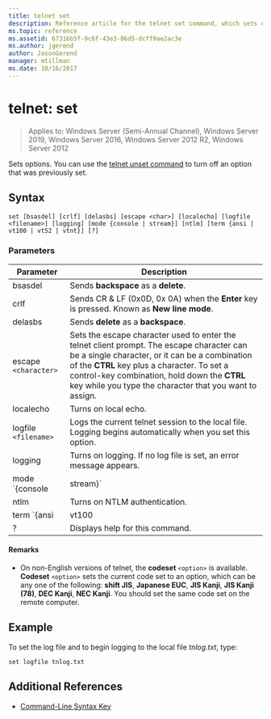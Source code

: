 ```yaml
---
title: telnet set
description: Reference article for the telnet set command, which sets options.
ms.topic: reference
ms.assetid: 67316b5f-9c6f-43e3-86d5-dcff9ae2ac3e
ms.author: jgerend
author: JasonGerend
manager: mtillman
ms.date: 10/16/2017
---
```


# telnet: set

> Applies to: Windows Server (Semi-Annual Channel), Windows Server 2019, Windows Server 2016, Windows Server 2012 R2, Windows Server 2012

Sets options. You can use the [telnet unset command](telnet-unset.md) to turn off an option that was previously set.

## Syntax

```
set [bsasdel] [crlf] [delasbs] [escape <char>] [localecho] [logfile <filename>] [logging] [mode {console | stream}] [ntlm] [term {ansi | vt100 | vt52 | vtnt}] [?]
```

### Parameters

| Parameter | Description |
|--|--|
| bsasdel | Sends **backspace** as a **delete**. |
| crlf | Sends CR & LF (0x0D, 0x 0A) when the **Enter** key is pressed. Known as **New line mode**. |
| delasbs | Sends **delete** as a **backspace**. |
| escape `<character>` | Sets the escape character used to enter the telnet client prompt. The escape character can be a single character, or it can be a combination of the **CTRL** key plus a character. To set a control-key combination, hold down the **CTRL** key while you type the character that you want to assign. |
| localecho | Turns on local echo. |
| logfile `<filename>` | Logs the current telnet session to the local file. Logging begins automatically when you set this option. |
| logging | Turns on logging. If no log file is set, an error message appears. |
| mode `{console | stream}` | Sets the operation mode. |
| ntlm | Turns on NTLM authentication. |
| term `{ansi | vt100 | vt52 | vtnt}` | Sets the terminal type. |
| ? | Displays help for this command. |

#### Remarks

- On non-English versions of telnet, the **codeset** `<option>` is available. **Codeset** `<option>` sets the current code set to an option, which can be any one of the following: **shift JIS**, **Japanese EUC**, **JIS Kanji**, **JIS Kanji (78)**, **DEC Kanji**, **NEC Kanji**. You should set the same code set on the remote computer.

## Example

To set the log file and to begin logging to the local file *tnlog.txt*, type:

```
set logfile tnlog.txt
```

## Additional References

- [Command-Line Syntax Key](command-line-syntax-key.md)
